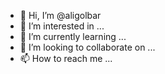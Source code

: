 - 👋 Hi, I’m @aligolbar
- 👀 I’m interested in ...
- 🌱 I’m currently learning ...
- 💞️ I’m looking to collaborate on ...
- 📫 How to reach me ...

<!---
aligolbar/aligolbar is a ✨ special ✨ repository because its `README.md` (this file) appears on your GitHub profile.
You can click the Preview link to take a look at your changes.
--->
